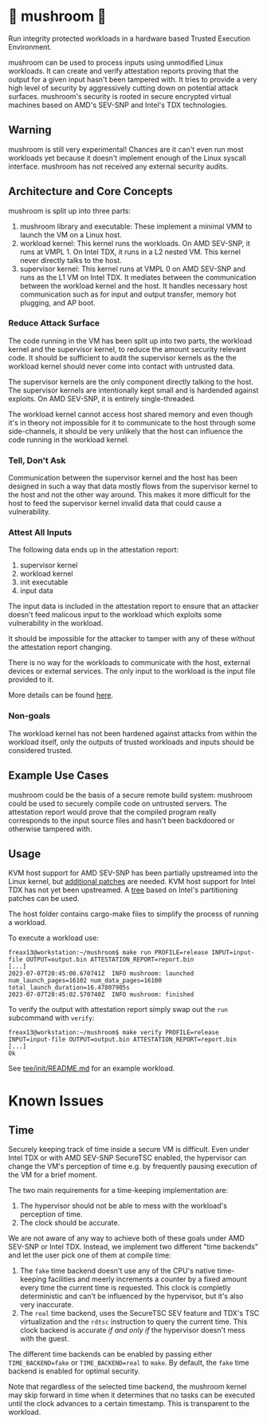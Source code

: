 # :mushroom: mushroom :mushroom:

Run integrity protected workloads in a hardware based Trusted Execution Environment. 

mushroom can be used to process inputs using unmodified Linux workloads. It can create and verify attestation reports proving that the output for a given input hasn't been tampered with. It tries to provide a very high level of security by aggressively cutting down on potential attack surfaces. mushroom's security is rooted in secure encrypted virtual machines based on AMD's SEV-SNP and Intel's TDX technologies. 

## Warning

mushroom is still very experimental! Chances are it can't even run most workloads yet because it doesn't implement enough of the Linux syscall interface. mushroom has not received any external security audits.

## Architecture and Core Concepts

mushroom is split up into three parts:
1. mushroom library and executable:
These implement a minimal VMM to launch the VM on a Linux host.
1. workload kernel:
This kernel runs the workloads. On AMD SEV-SNP, it runs at VMPL 1. On Intel TDX, it runs in a L2 nested VM. This kernel never directly talks to the host.
1. supervisor kernel: 
This kernel runs at VMPL 0 on AMD SEV-SNP and runs as the L1 VM on Intel TDX. It mediates between the communication between the workload kernel and the host. It handles necessary host communication such as for input and output transfer, memory hot plugging, and AP boot.

### Reduce Attack Surface

The code running in the VM has been split up into two parts, the workload kernel and the supervisor kernel, to reduce the amount security relevant code. It should be sufficient to audit the supervisor kernels as the the workload kernel should never come into contact with untrusted data.

The supervisor kernels are the only component directly talking to the host. The supervisor kernels are intentionally kept small and is hardended against exploits. On AMD SEV-SNP, it is entirely single-threaded.

The workload kernel cannot access host shared memory and even though it's in theory not impossible for it to communicate to the host through some side-channels, it should be very unlikely that the host can influence the code running in the workload kernel.

### Tell, Don't Ask

Communication between the supervisor kernel and the host has been designed in such a way that data mostly flows from the supervisor kernel to the host and not the other way around. This makes it more difficult for the host to feed the supervisor kernel invalid data that could cause a vulnerability.

### Attest All Inputs

The following data ends up in the attestation report:
1. supervisor kernel
1. workload kernel
1. init executable
1. input data

The input data is included in the attestation report to ensure that an attacker doesn't feed malicous input to the workload which exploits some vulnerability in the workload.

It should be impossible for the attacker to tamper with any of these without the attestation report changing.

There is no way for the workloads to communicate with the host, external devices or external services. The only input to the workload is the input file provided to it.

More details can be found [here](docs/attestation.md).

### Non-goals

The workload kernel has not been hardened against attacks from within the workload itself, only the outputs of trusted workloads and inputs should be considered trusted. 

## Example Use Cases

mushroom could be the basis of a secure remote build system: mushroom could be used to securely compile code on untrusted servers. The attestation report would prove that the compiled program really corresponds to the input source files and hasn't been backdoored or otherwise tampered with.

## Usage

KVM host support for AMD SEV-SNP has been partially upstreamed into the Linux kernel, but [additional patches](https://github.com/Freax13/linux/tree/snp-guest-req-v1b-mushroom) are needed. KVM host support for Intel TDX has not yet been upstreamed. A [tree](https://github.com/Freax13/linux/tree/mushroom-tdx) based on Intel's partitioning patches can be used.

The host folder contains cargo-make files to simplify the process of running a workload.

To execute a workload use:
```shell
freax13@workstation:~/mushroom$ make run PROFILE=release INPUT=input-file OUTPUT=output.bin ATTESTATION_REPORT=report.bin
[...]
2023-07-07T20:45:00.670741Z  INFO mushroom: launched num_launch_pages=16102 num_data_pages=16100 total_launch_duration=16.47807905s
2023-07-07T20:45:02.570740Z  INFO mushroom: finished
```
To verify the output with attestation report simply swap out the `run` subcommand with `verify`:
```shell
freax13@workstation:~/mushroom$ make verify PROFILE=release INPUT=input-file OUTPUT=output.bin ATTESTATION_REPORT=report.bin
[...]
Ok
```

See [tee/init/README.md](./tee/init/README.md) for an example workload.

# Known Issues

## Time

Securely keeping track of time inside a secure VM is difficult.
Even under Intel TDX or with AMD SEV-SNP SecureTSC enabled, the hypervisor can change the VM's perception of time e.g. by frequently pausing execution of the VM for a brief moment.

The two main requirements for a time-keeping implementation are:
1. The hypervisor should not be able to mess with the workload's perception of time.
2. The clock should be accurate.

We are not aware of any way to achieve both of these goals under AMD SEV-SNP or Intel TDX.
Instead, we implement two different "time backends" and let the user pick one of them at compile time:

1. The `fake` time backend doesn't use any of the CPU's native time-keeping facilities and meerly increments a counter by a fixed amount every time the current time is requested. This clock is completly deterministic and can't be influenced by the hypervisor, but it's also very inaccurate.
2. The `real` time backend, uses the SecureTSC SEV feature and TDX's TSC virtualization and the `rdtsc` instruction to query the current time. This clock backend is accurate *if and only if* the hypervisor doesn't mess with the guest.

The different time backends can be enabled by passing either `TIME_BACKEND=fake` or `TIME_BACKEND=real` to `make`. By default, the `fake` time backend is enabled for optimal security.

Note that regardless of the selected time backend, the mushroom kernel may skip forward in time when it determines that no tasks can be executed until the clock advances to a certain timestamp. This is transparent to the workload.

